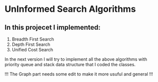 # UnInformed Search Algorithms

## In this projecet I implemented:
1) Breadth First Search
2) Depth First Search
3) Unified Cost Search


In the next version I will try to implement all the above algorithms with priority queue and stack data structure that I coded the classes.

!!! The Graph part needs some edit to make it more usuful and general !!!
